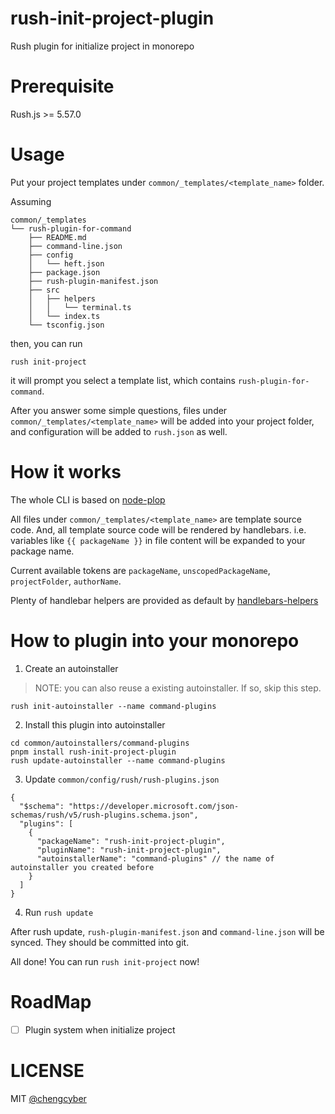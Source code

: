 # rush-init-project-plugin

Rush plugin for initialize project in monorepo

# Prerequisite

Rush.js >= 5.57.0

# Usage

Put your project templates under `common/_templates/<template_name>` folder.

Assuming

```
common/_templates
└── rush-plugin-for-command
    ├── README.md
    ├── command-line.json
    ├── config
    │   └── heft.json
    ├── package.json
    ├── rush-plugin-manifest.json
    ├── src
    │   ├── helpers
    │   │   └── terminal.ts
    │   └── index.ts
    └── tsconfig.json
```

then, you can run

```
rush init-project
```

it will prompt you select a template list, which contains `rush-plugin-for-command`.

After you answer some simple questions, files under `common/_templates/<template_name>` will be added into your project folder, and configuration will be added to `rush.json` as well.

# How it works

The whole CLI is based on [node-plop](https://www.npmjs.com/package/plop)

All files under `common/_templates/<template_name>` are template source code. And, all template source code will be rendered by handlebars. i.e. variables like `{{ packageName }}` in file content will be expanded to your package name.

Current available tokens are `packageName`, `unscopedPackageName`, `projectFolder`, `authorName`.

Plenty of handlebar helpers are provided as default by [handlebars-helpers](https://www.npmjs.com/package/handlebars-helpers)

# How to plugin into your monorepo

1. Create an autoinstaller

> NOTE: you can also reuse a existing autoinstaller. If so, skip this step.

```
rush init-autoinstaller --name command-plugins
```

2. Install this plugin into autoinstaller

```
cd common/autoinstallers/command-plugins
pnpm install rush-init-project-plugin
rush update-autoinstaller --name command-plugins
```

3. Update `common/config/rush/rush-plugins.json`

```
{
  "$schema": "https://developer.microsoft.com/json-schemas/rush/v5/rush-plugins.schema.json",
  "plugins": [
    {
      "packageName": "rush-init-project-plugin",
      "pluginName": "rush-init-project-plugin",
      "autoinstallerName": "command-plugins" // the name of autoinstaller you created before
    }
  ]
}
```

4. Run `rush update`

After rush update, `rush-plugin-manifest.json` and `command-line.json` will be synced. They should be committed into git.

All done! You can run `rush init-project` now!

# RoadMap

- [ ] Plugin system when initialize project

# LICENSE

MIT [@chengcyber](https://github.com/chengcyber)

